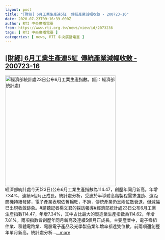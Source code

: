 ```yaml
---
layout: post
title: "[財經] 6月工業生產連5紅  傳統產業減幅收斂 - 200723-16"
date: 2020-07-23T09:16:39.000Z
author: RTI 中央廣播電臺
from: https://www.rti.org.tw/news/view/id/2073236
tags: [ RTI 中央廣播電臺 ]
categories: [ news, RTI 中央廣播電臺 ]
---
```

<!--1595495799000-->
[[財經] 6月工業生產連5紅  傳統產業減幅收斂 - 200723-16](https://www.rti.org.tw/news/view/id/2073236)
------

<div>
<img src="https://static.rti.org.tw/assets/thumbnails/2020/07/23/47abab1c95239a7d2055116563ceeea0.png" width="360" alt="經濟部統計處23日公布6月工業生產指數。(圖：經濟部統計處)" title="經濟部統計處23日公布6月工業生產指數。(圖：經濟部統計處)"><br>經濟部統計處今天(23日)公布6月工業生產指數為114.47，創歷年同月新高，年增7.34%，連續5個月正成長。統計處分析，受惠於半導體高階製程需求強勁、遠距商機持續發酵，電子產業表現依舊暢旺，不過，傳統產業仍呈兩位數衰退，但減幅已出現收斂跡象。#請聽記者楊文君的採訪報導#經濟部統計處23日公布6月工業生產指數114.47，年增7.34%，其中占比最大的製造業生產指數為114.62，年增7.81%，兩項指數皆創歷年同月新高及連續5個月正成長。主要產業中，電子零組件業、積體電路業、電腦電子產品及光學製品業年增率都達雙位數，前兩項還創歷年單月新高。統計處分析...<a target="_blank" href="https://www.rti.org.tw/news/view/id/2073236">...more</a>
</div>
